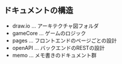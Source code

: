 ## ドキュメントの構造

+ draw.io ... アーキテクチャ図フォルダ
+ gameCore ... ゲームのロジック
+ pages ... フロントエンドのページごとの設計
+ openAPI ... バックエンドのRESTの設計
+ memo ... メモ書きのドキュメント群
